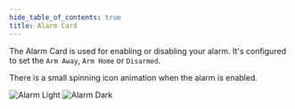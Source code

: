 ```yaml
---
hide_table_of_contents: true
title: Alarm Card
---
```

<!-- markdownlint-disable MD033 -->
The Alarm Card is used for enabling or disabling your alarm. It's configured to set the `Arm Away`, `Arm Home` or `Disarmed`.

There is a small spinning icon animation when the alarm is enabled.

![Alarm Light](/img/cards/alarm/alarm.png)
![Alarm Dark](/img/cards/alarm/alarm-dark.png)
